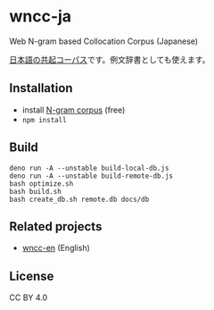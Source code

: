 # wncc-ja

Web N-gram based Collocation Corpus (Japanese)

[日本語の共起コーパス](https://marmooo.github.io/wncc-ja/)です。例文辞書としても使えます。

## Installation

- install [N-gram corpus](http://www.s-yata.jp/corpus/nwc2010/ngrams/) (free)
- `npm install`

## Build

```
deno run -A --unstable build-local-db.js
deno run -A --unstable build-remote-db.js
bash optimize.sh
bash build.sh
bash create_db.sh remote.db docs/db
```

## Related projects

- [wncc-en](https://github.com/marmooo/wncc-en) (English)

## License

CC BY 4.0
